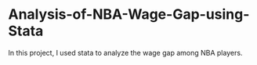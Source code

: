 # Analysis-of-NBA-Wage-Gap-using-Stata
In this project, I used stata to analyze the wage gap among NBA players. 
